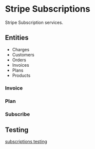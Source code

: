 # Stripe Subscriptions

Stripe Subscription services.

## Entities

- Charges
- Customers
- Orders
- Invoices
- Plans
- Products

### Invoice

### Plan

### Subscribe

## Testing

[subscriptions testing](https://stripe.com/docs/subscriptions/testing)